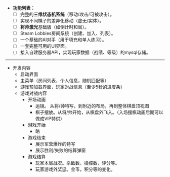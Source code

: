 
- **功能列表：**
    - [ ] 完整的**三维状态机系统**（移动/攻击/可被攻击）。
    - [ ] 实现不同棋子的差异化移动（虚无/实体）。
    - [ ] **将帅激光**基础版（如倒计时和局）。
    - [ ] Steam Lobbies房间系统（创建、加入、列表）。
    - [ ] 一个基础的AI对手（用于填充和单人练习）。
    - [ ] 一套完整可用的UI界面。
    - [ ] 接入自建服务器API，实现玩家数据（战绩、等级）的mysql存储。

---


 - 开发内容
	 - 启动界面
	 - 主菜单（房间列表，个人信息，随机匹配等）
	 - 游戏预加载界面，玩家对战信息（至少5秒的进度条）
	 - 游戏对战内容
		 - 开场动画
			 - 运镜。 从将/帅特写，到附近的布局，再到整体棋盘顶视图
			 - 棋子摆放。从将/帅开始，从棋盘外飞入。（入场摆棋动画后期可以做成VIP特供）
		 - 游戏开始
			 - 略
		 - 游戏结束
			 - 展示军营爆炸的特写
			 - 展示胜利/失败的结算弹窗
		 - 游戏结算
			 - 玩家本局战况。杀敌数，操控数，评分等。
			 - 玩家游戏外奖惩。金币，积分等的变化。


